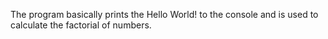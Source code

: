 The program basically prints the Hello World! to the console and is used to calculate the factorial of numbers.
